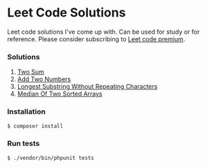# Leet Code Solutions

Leet code solutions I've come up with. Can be used for study or for reference. Please consider subscribing to [Leet code premium](https://leetcode.com/subscribe/).

### Solutions
1. [Two Sum](app/TwoSum/README.md)
2. [Add Two Numbers](app/AddTwoNumbers/README.md)
3. [Longest Substring Without Repeating Characters](app/LongestSubstringWithoutRepeatingCharacters/README.md)
3. [Median Of Two Sorted Arrays](app/MedianOfTwoSortedArrays/README.md)

### Installation

```bash
$ composer install
```

### Run tests
```bash
$ ./vendor/bin/phpunit tests
```
